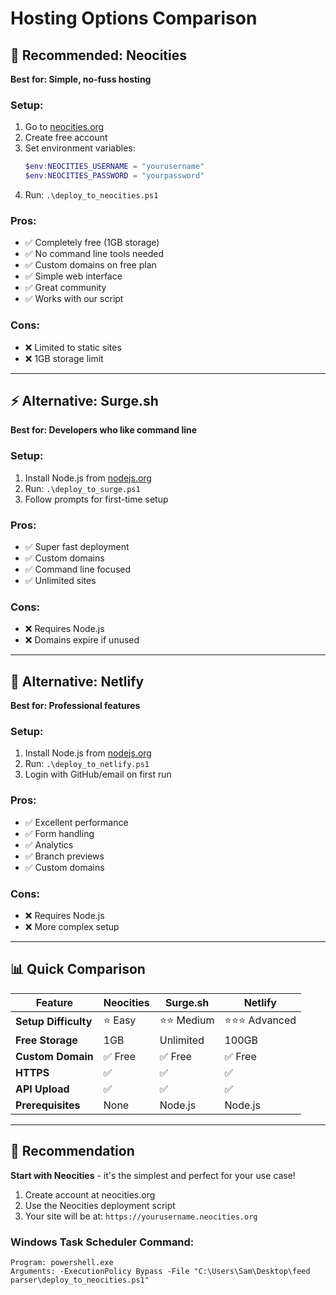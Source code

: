 # Hosting Options Comparison

## 🌟 Recommended: Neocities
**Best for: Simple, no-fuss hosting**

### Setup:
1. Go to [neocities.org](https://neocities.org)
2. Create free account
3. Set environment variables:
   ```powershell
   $env:NEOCITIES_USERNAME = "yourusername"
   $env:NEOCITIES_PASSWORD = "yourpassword"
   ```
4. Run: `.\deploy_to_neocities.ps1`

### Pros:
- ✅ Completely free (1GB storage)
- ✅ No command line tools needed
- ✅ Custom domains on free plan
- ✅ Simple web interface
- ✅ Great community
- ✅ Works with our script

### Cons:
- ❌ Limited to static sites
- ❌ 1GB storage limit

---

## ⚡ Alternative: Surge.sh
**Best for: Developers who like command line**

### Setup:
1. Install Node.js from [nodejs.org](https://nodejs.org)
2. Run: `.\deploy_to_surge.ps1`
3. Follow prompts for first-time setup

### Pros:
- ✅ Super fast deployment
- ✅ Custom domains
- ✅ Command line focused
- ✅ Unlimited sites

### Cons:
- ❌ Requires Node.js
- ❌ Domains expire if unused

---

## 🚀 Alternative: Netlify
**Best for: Professional features**

### Setup:
1. Install Node.js from [nodejs.org](https://nodejs.org)
2. Run: `.\deploy_to_netlify.ps1`
3. Login with GitHub/email on first run

### Pros:
- ✅ Excellent performance
- ✅ Form handling
- ✅ Analytics
- ✅ Branch previews
- ✅ Custom domains

### Cons:
- ❌ Requires Node.js
- ❌ More complex setup

---

## 📊 Quick Comparison

| Feature | Neocities | Surge.sh | Netlify |
|---------|-----------|----------|---------|
| **Setup Difficulty** | ⭐ Easy | ⭐⭐ Medium | ⭐⭐⭐ Advanced |
| **Free Storage** | 1GB | Unlimited | 100GB |
| **Custom Domain** | ✅ Free | ✅ Free | ✅ Free |
| **HTTPS** | ✅ | ✅ | ✅ |
| **API Upload** | ✅ | ✅ | ✅ |
| **Prerequisites** | None | Node.js | Node.js |

---

## 🎯 Recommendation

**Start with Neocities** - it's the simplest and perfect for your use case!

1. Create account at neocities.org
2. Use the Neocities deployment script
3. Your site will be at: `https://yourusername.neocities.org`

### Windows Task Scheduler Command:
```
Program: powershell.exe
Arguments: -ExecutionPolicy Bypass -File "C:\Users\Sam\Desktop\feed parser\deploy_to_neocities.ps1"
```
